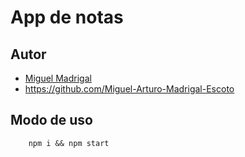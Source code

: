 # App de notas

## Autor
- [Miguel Madrigal](https://github.com/Miguel-Arturo-Madrigal-Escoto)
- https://github.com/Miguel-Arturo-Madrigal-Escoto

## Modo de uso

```
    npm i && npm start
```